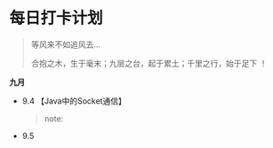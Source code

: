 # 每日打卡计划

> 等风来不如追风去...
>
> 合抱之木，生于毫末；九层之台，起于累土；千里之行，始于足下 ！

**九月**

- 9.4   【Java中的Socket通信】

  > note:

- 9.5   

